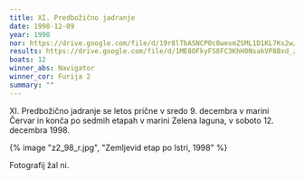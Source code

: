 ```yaml
---
title: XI. Predbožično jadranje
date: 1998-12-09
year: 1998
nor: https://drive.google.com/file/d/19r8lTbASNCP0c8wexmZSML1D1KL7Ks2w/view?usp=sharing
results: https://drive.google.com/file/d/1ME8OFkyFS8FC3KhH0NsakVP8Bxd_zEzH/view?usp=sharing
boats: 12
winner_abs: Navigator
winner_cor: Furija 2
summary: ""
---
```


XI. Predbožično jadranje se letos prične v sredo 9. decembra v marini Červar in konča po sedmih etapah v marini Zelena laguna, v soboto 12. decembra 1998.

{% image "z2_98_r.jpg", "Zemljevid etap po Istri, 1998" %}

Fotografij žal ni.
